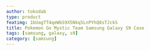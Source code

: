 ```yaml
---
author: tokodab
type: product
featimg: 1bUagTT4qeWbS9X5Nkq5LnPYhQ8sTJckS
title: Pokemon Go Mystic Team Samsung Galaxy S9 Case
tags: [samsung, galaxy, s9]
category: [samsung]
---
```


